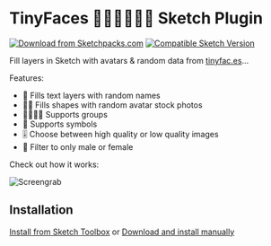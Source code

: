 # TinyFaces 👦🏼👨🏾👩🏻 Sketch Plugin
[![Download from Sketchpacks.com](https://badges.sketchpacks.com/plugins/com.maximedegreve.tinyfaces/version.svg)](https://api.sketchpacks.com/v1/plugins/com.maximedegreve.tinyfaces/download) [![Compatible Sketch Version](https://badges.sketchpacks.com/plugins/com.maximedegreve.tinyfaces/compatibility.svg)](https://sketchpacks.com/maximedegreve/TinyFaces-Sketch-Plugin)

Fill layers in Sketch with avatars & random data from [tinyfac.es](https://tinyfac.es/)...

Features:
- 📒 Fills text layers with random names
- 👦🏼 Fills shapes with random avatar stock photos
- 👨‍👩‍👧‍👦 Supports groups
- 💟 Supports symbols
- 🎚 Choose between high quality or low quality images
- 💑 Filter to only male or female

Check out how it works:

![Screengrab](/images/action.gif?raw=true)

## Installation

[Install from Sketch Toolbox](http://sketchtoolbox.com/) or [Download and install manually](https://github.com/maximedegreve/TinyFaces-Sketch-Plugin/archive/master.zip)
